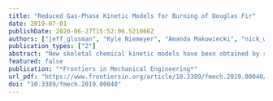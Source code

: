 ```yaml
---
title: "Reduced Gas-Phase Kinetic Models for Burning of Douglas Fir"
date: 2019-07-01
publishDate: 2020-06-27T15:52:06.521066Z
authors: ["jeff_glusman", "Kyle Niemeyer", "Amanda Makowiecki", "nick_wimer", "caelan_lapointe", "Gregory Rieker", "peter_hamlington", "John Daily"]
publication_types: ["2"]
abstract: "New skeletal chemical kinetic models have been obtained by reducing a detailed model for the gas-phase combustion of Douglas Fir pyrolysis products. The skeletal models are intended to reduce the cost of high-resolution wildland ﬁre simulations, without substantially affecting accuracy. The reduction begins from a 137 species, 4,533 reaction detailed model for combustion of gas-phase biomass pyrolysis products, and is performed using the directed relation graph with error propagation and sensitivity analysis method, followed by further reaction elimination. The reduction process tracks errors in the ignition delay time and peak temperature for combustion of gas-phase products resulting from the pyrolysis of Douglas Fir. Three skeletal models are produced as a result of this process, corresponding to a larger 71 species, 1,179 reaction model with 1% error in ignition delay time compared to the detailed model, an intermediate 54 species, 637 reaction model with 24% error, and a smaller 54 species, 204 reaction model with 80% error. Using the skeletal models, peak temperature, volumetric heat release rate, premixed laminar ﬂame speed, and diffusion ﬂame extinction temperatures are compared with the detailed model, revealing an average maximum error in these metrics across all conditions considered of less than 1% for the larger skeletal model, 10% for the intermediate model, and 24% for the smaller model. All three skeletal models are thus sufﬁciently accurate and computationally efﬁcient for implementation in high-resolution wildland ﬁre simulations, where other model errors and parametric uncertainties are likely to be greater than the errors introduced by the reduced kinetic models presented here."
featured: false
publication: "*Frontiers in Mechanical Engineering*"
url_pdf: "https://www.frontiersin.org/article/10.3389/fmech.2019.00040/full"
doi: "10.3389/fmech.2019.00040"
---
```


